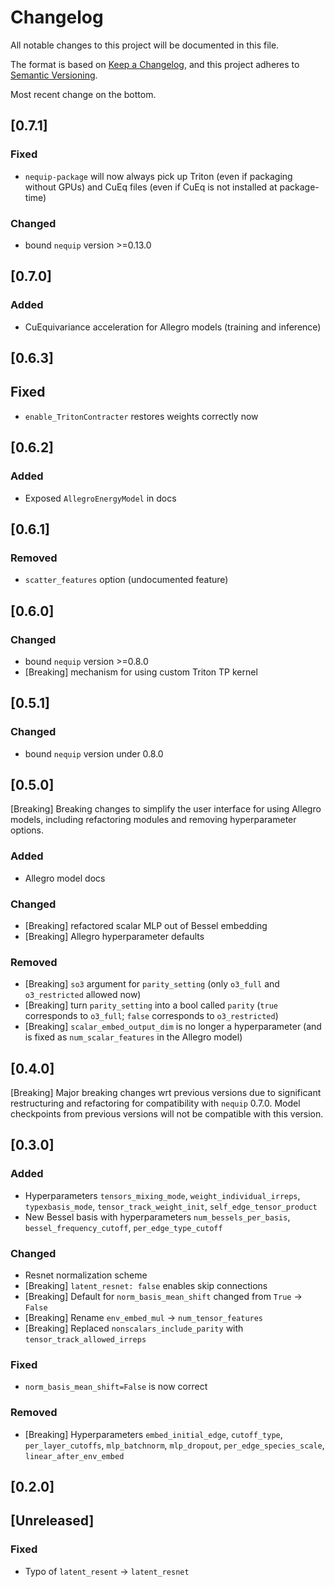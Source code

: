 # Changelog
All notable changes to this project will be documented in this file.

The format is based on [Keep a Changelog](https://keepachangelog.com/en/1.0.0/),
and this project adheres to [Semantic Versioning](https://semver.org/spec/v2.0.0.html).

Most recent change on the bottom.


## [0.7.1]

### Fixed
- `nequip-package` will now always pick up Triton (even if packaging without GPUs) and CuEq files (even if CuEq is not installed at package-time)

### Changed
- bound `nequip` version >=0.13.0


## [0.7.0]

### Added
- CuEquivariance acceleration for Allegro models (training and inference)

## [0.6.3]

## Fixed
- `enable_TritonContracter` restores weights correctly now

## [0.6.2]

### Added
- Exposed `AllegroEnergyModel` in docs

## [0.6.1]

### Removed
- `scatter_features` option (undocumented feature)

## [0.6.0]

### Changed
- bound `nequip` version >=0.8.0
- [Breaking] mechanism for using custom Triton TP kernel

## [0.5.1]

### Changed
- bound `nequip` version under 0.8.0

## [0.5.0]

[Breaking] Breaking changes to simplify the user interface for using Allegro models, including refactoring modules and removing hyperparameter options.

### Added
- Allegro model docs

### Changed
- [Breaking] refactored scalar MLP out of Bessel embedding
- [Breaking] Allegro hyperparameter defaults

### Removed
- [Breaking] `so3` argument for `parity_setting` (only `o3_full` and `o3_restricted` allowed now)
- [Breaking] turn `parity_setting` into a bool called `parity` (`true` corresponds to `o3_full`; `false` corresponds to `o3_restricted`)
- [Breaking] `scalar_embed_output_dim` is no longer a hyperparameter (and is fixed as `num_scalar_features` in the Allegro model)

## [0.4.0]

[Breaking] Major breaking changes wrt previous versions due to significant restructuring and refactoring for compatibility with `nequip` 0.7.0. Model checkpoints from previous versions will not be compatible with this version.

## [0.3.0]
### Added
- Hyperparameters `tensors_mixing_mode`, `weight_individual_irreps`, `typexbasis_mode`, `tensor_track_weight_init`, `self_edge_tensor_product`
- New Bessel basis with hyperparameters `num_bessels_per_basis`, `bessel_frequency_cutoff`, `per_edge_type_cutoff`

### Changed
- Resnet normalization scheme
- [Breaking] `latent_resnet: false` enables skip connections
- [Breaking] Default for `norm_basis_mean_shift` changed from `True` -> `False`
- [Breaking] Rename `env_embed_mul` -> `num_tensor_features`
- [Breaking] Replaced `nonscalars_include_parity` with `tensor_track_allowed_irreps`

### Fixed
- `norm_basis_mean_shift=False` is now correct

### Removed
- [Breaking] Hyperparameters `embed_initial_edge`, `cutoff_type`, `per_layer_cutoffs`, `mlp_batchnorm`, `mlp_dropout`, `per_edge_species_scale`, `linear_after_env_embed`

## [0.2.0]

## [Unreleased]

### Fixed
- Typo of `latent_resent` -> `latent_resnet`